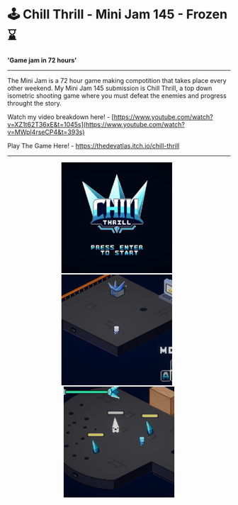# 🕹️ Chill Thrill - Mini Jam 145 - Frozen ⌛

**'Game jam in 72 hours'**

---

The Mini Jam is a 72 hour game making compotition that takes place every other weekend. My Mini Jam 145 submission is Chill Thrill, a top down isometric shooting game where you must defeat the enemies and progress throught the story.

Watch my video breakdown here! - [https://www.youtube.com/watch?v=XZ1t62T36xE&t=1045s](https://www.youtube.com/watch?v=MWpI4rseCP4&t=393s)

Play The Game Here! - https://thedevatlas.itch.io/chill-thrill

---

<div align="center">
  <img src="images/O1.png" alt="Otrio Game Image 1" width="250" style="margin-right: 10px;"/>
  <img src="images/O2.png" alt="Otrio Game Image 2" width="250" style="margin-right: 10px;"/>
  <img src="images/O3.png" alt="Otrio Game Image 3" width="250"/>
</div>
